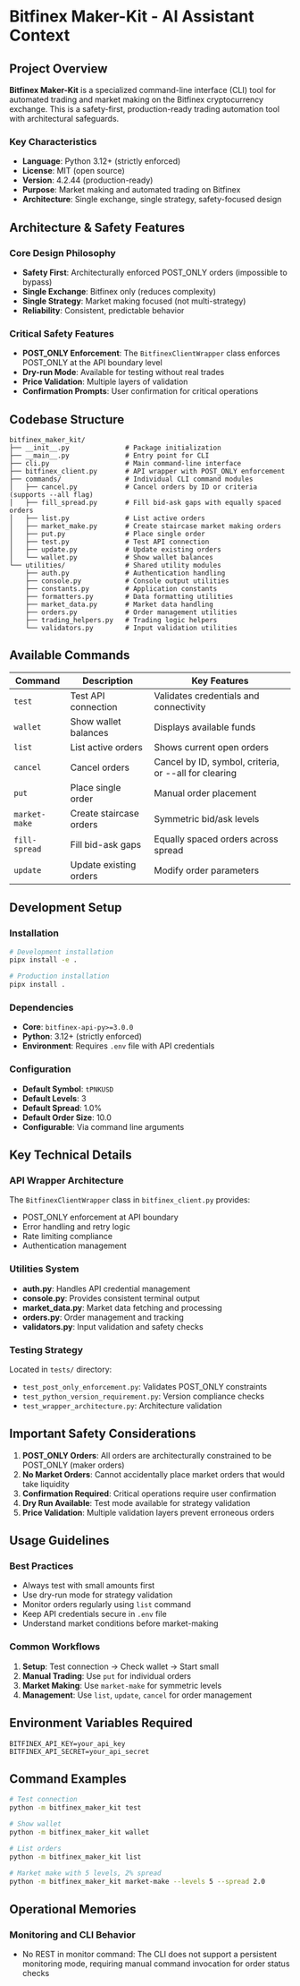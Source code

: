 # Bitfinex Maker-Kit - AI Assistant Context

## Project Overview

**Bitfinex Maker-Kit** is a specialized command-line interface (CLI) tool for automated trading and market making on the Bitfinex cryptocurrency exchange. This is a safety-first, production-ready trading automation tool with architectural safeguards.

### Key Characteristics
- **Language**: Python 3.12+ (strictly enforced)
- **License**: MIT (open source)
- **Version**: 4.2.44 (production-ready)
- **Purpose**: Market making and automated trading on Bitfinex
- **Architecture**: Single exchange, single strategy, safety-focused design

## Architecture & Safety Features

### Core Design Philosophy
- **Safety First**: Architecturally enforced POST_ONLY orders (impossible to bypass)
- **Single Exchange**: Bitfinex only (reduces complexity)
- **Single Strategy**: Market making focused (not multi-strategy)
- **Reliability**: Consistent, predictable behavior

### Critical Safety Features
- **POST_ONLY Enforcement**: The `BitfinexClientWrapper` class enforces POST_ONLY at the API boundary level
- **Dry-run Mode**: Available for testing without real trades
- **Price Validation**: Multiple layers of validation
- **Confirmation Prompts**: User confirmation for critical operations

## Codebase Structure

```
bitfinex_maker_kit/
├── __init__.py              # Package initialization
├── __main__.py              # Entry point for CLI
├── cli.py                   # Main command-line interface
├── bitfinex_client.py       # API wrapper with POST_ONLY enforcement
├── commands/                # Individual CLI command modules
│   ├── cancel.py            # Cancel orders by ID or criteria (supports --all flag)
│   ├── fill_spread.py       # Fill bid-ask gaps with equally spaced orders
│   ├── list.py              # List active orders
│   ├── market_make.py       # Create staircase market making orders
│   ├── put.py               # Place single order
│   ├── test.py              # Test API connection
│   ├── update.py            # Update existing orders
│   └── wallet.py            # Show wallet balances
└── utilities/               # Shared utility modules
    ├── auth.py              # Authentication handling
    ├── console.py           # Console output utilities
    ├── constants.py         # Application constants
    ├── formatters.py        # Data formatting utilities
    ├── market_data.py       # Market data handling
    ├── orders.py            # Order management utilities
    ├── trading_helpers.py   # Trading logic helpers
    └── validators.py        # Input validation utilities
```

## Available Commands

| Command | Description | Key Features |
|---------|-------------|--------------|
| `test` | Test API connection | Validates credentials and connectivity |
| `wallet` | Show wallet balances | Displays available funds |
| `list` | List active orders | Shows current open orders |
| `cancel` | Cancel orders | Cancel by ID, symbol, criteria, or --all for clearing |
| `put` | Place single order | Manual order placement |
| `market-make` | Create staircase orders | Symmetric bid/ask levels |
| `fill-spread` | Fill bid-ask gaps | Equally spaced orders across spread |
| `update` | Update existing orders | Modify order parameters |

## Development Setup

### Installation
```bash
# Development installation
pipx install -e .

# Production installation  
pipx install .
```

### Dependencies
- **Core**: `bitfinex-api-py>=3.0.0`
- **Python**: 3.12+ (strictly enforced)
- **Environment**: Requires `.env` file with API credentials

### Configuration
- **Default Symbol**: `tPNKUSD`
- **Default Levels**: 3
- **Default Spread**: 1.0%
- **Default Order Size**: 10.0
- **Configurable**: Via command line arguments

## Key Technical Details

### API Wrapper Architecture
The `BitfinexClientWrapper` class in `bitfinex_client.py` provides:
- POST_ONLY enforcement at API boundary
- Error handling and retry logic
- Rate limiting compliance
- Authentication management

### Utilities System
- **auth.py**: Handles API credential management
- **console.py**: Provides consistent terminal output
- **market_data.py**: Market data fetching and processing
- **orders.py**: Order management and tracking
- **validators.py**: Input validation and safety checks

### Testing Strategy
Located in `tests/` directory:
- `test_post_only_enforcement.py`: Validates POST_ONLY constraints
- `test_python_version_requirement.py`: Version compliance checks
- `test_wrapper_architecture.py`: Architecture validation

## Important Safety Considerations

1. **POST_ONLY Orders**: All orders are architecturally constrained to be POST_ONLY (maker orders)
2. **No Market Orders**: Cannot accidentally place market orders that would take liquidity
3. **Confirmation Required**: Critical operations require user confirmation
4. **Dry Run Available**: Test mode available for strategy validation
5. **Price Validation**: Multiple validation layers prevent erroneous orders

## Usage Guidelines

### Best Practices
- Always test with small amounts first
- Use dry-run mode for strategy validation
- Monitor orders regularly using `list` command
- Keep API credentials secure in `.env` file
- Understand market conditions before market-making

### Common Workflows
1. **Setup**: Test connection → Check wallet → Start small
2. **Manual Trading**: Use `put` for individual orders
3. **Market Making**: Use `market-make` for symmetric levels
4. **Management**: Use `list`, `update`, `cancel` for order management

## Environment Variables Required
```
BITFINEX_API_KEY=your_api_key
BITFINEX_API_SECRET=your_api_secret
```

## Command Examples
```bash
# Test connection
python -m bitfinex_maker_kit test

# Show wallet
python -m bitfinex_maker_kit wallet

# List orders
python -m bitfinex_maker_kit list

# Market make with 5 levels, 2% spread
python -m bitfinex_maker_kit market-make --levels 5 --spread 2.0
```

## Operational Memories

### Monitoring and CLI Behavior
- No REST in monitor command: The CLI does not support a persistent monitoring mode, requiring manual command invocation for order status checks